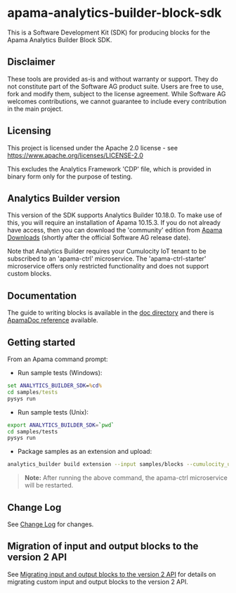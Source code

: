 # apama-analytics-builder-block-sdk

This is a Software Development Kit (SDK) for producing blocks for the Apama Analytics Builder Block SDK.

## Disclaimer

These tools are provided as-is and without warranty or support. They do not constitute part of the Software AG product suite. Users are free to use, fork and modify them, subject to the license agreement. While Software AG welcomes contributions, we cannot guarantee to include every contribution in the main project.

## Licensing

This project is licensed under the Apache 2.0 license - see <https://www.apache.org/licenses/LICENSE-2.0>

This excludes the Analytics Framework 'CDP' file, which is provided in binary form only for the purpose of testing.

## Analytics Builder version

This version of the SDK supports Analytics Builder 10.18.0.  To make use of this, you will require an installation of Apama 10.15.3. If you do not already have access, then you can download the 'community' edition from [Apama Downloads](https://apamacommunity.com/downloads) (shortly after the official Software AG release date).

Note that Analytics Builder requires your Cumulocity IoT tenant to be subscribed to an 'apama-ctrl' microservice.  The 'apama-ctrl-starter' microservice offers only restricted functionality and does not support custom blocks.

## Documentation

The guide to writing blocks is available in the [doc directory](doc/000-contents.md) and there is [ApamaDoc reference](https://softwareag.github.io/apama-analytics-builder-block-sdk/doc/apamadoc/index.html) available.

## Getting started

From an Apama command prompt:

* Run sample tests (Windows):
```bat
set ANALYTICS_BUILDER_SDK=%cd%
cd samples/tests
pysys run
```

* Run sample tests (Unix):

```bash
export ANALYTICS_BUILDER_SDK=`pwd`
cd samples/tests
pysys run
```

* Package samples as an extension and upload:

```bash
analytics_builder build extension --input samples/blocks --cumulocity_url <URL> --username <tenantID>/<username> --password <password> --name sample-blocks --restart
```
> **Note:** After running the above command, the apama-ctrl microservice will be restarted.

## Change Log

See [Change Log](CHANGELOG.md) for changes.

## Migration of input and output blocks to the version 2 API

See [Migrating input and output blocks to the version 2 API](doc/150-MigrateInputOutputBlocks.md) for details on migrating custom input and output blocks to the version 2 API.
